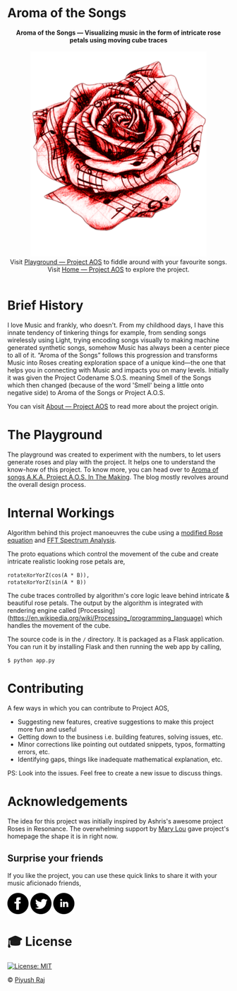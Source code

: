 # Aroma of the Songs

<p align="center">
<b>Aroma of the Songs — Visualizing music in the form of intricate rose petals using moving cube traces</b><br><br>
  <img alt="AromaOfTheSongs Logo" src="static/img/logo.png" width="400"><br>
  Visit <a href="https://lab.aroma.ofthesongs.com/">Playground &mdash; Project AOS</a> to fiddle around with your favourite songs.<br>
  Visit <a href="https://aroma.ofthesongs.com/">Home &mdash; Project AOS</a> to explore the project.<br><br>
</p>

# Brief History

I love Music and frankly, who doesn't. From my childhood days, I have this innate tendency of tinkering things for example, from sending songs wirelessly using Light, trying encoding songs visually to making machine generated synthetic songs, somehow Music has always been a center piece to all of it. “Aroma of the Songs” follows this progression and transforms Music into Roses creating exploration space of a unique kind—the one that helps you in connecting with Music and impacts you on many levels. Initially it was given the Project Codename S.O.S. meaning Smell of the Songs which then changed (because of the word 'Smell' being a little onto negative side) to Aroma of the Songs or Project A.O.S.

You can visit [About &mdash; Project AOS](https://aroma.ofthesongs.com/about/) to read more about the project origin.

# The Playground

The playground was created to experiment with the numbers, to let users generate roses and play with the project. It helps one to understand the know-how of this project. To know more, you can head over to [Aroma of songs A.K.A. Project A.O.S. In The Making](https://blog.0x48piraj.com/aroma-of-songs-aka-project-aos-in-the-making/). The blog mostly revolves around the overall design process.

# Internal Workings

Algorithm behind this project manoeuvres the cube using a [modified Rose equation](https://en.wikipedia.org/wiki/Rose_(mathematics)) and [FFT Spectrum Analysis](https://en.wikipedia.org/wiki/Spectrum_analyzer#FFT-based).

The proto equations which control the movement of the cube and create intricate realistic looking rose petals are,

```
rotateXorYorZ(cos(A * B)),
rotateXorYorZ(sin(A * B))
```

The cube traces controlled by algorithm's core logic leave behind intricate & beautiful rose petals. The output by the algorithm is integrated with rendering engine called [Processing](https://en.wikipedia.org/wiki/Processing_(programming_language) which handles the movement of the cube.

The source code is in the `/` directory. It is packaged as a Flask application. You can run it by installing Flask and then running the web app by calling,

```
$ python app.py
```

# Contributing

A few ways in which you can contribute to Project AOS,

- Suggesting new features, creative suggestions to make this project more fun and useful
- Getting down to the business i.e. building features, solving issues, etc.
- Minor corrections like pointing out outdated snippets, typos, formatting errors, etc.
- Identifying gaps, things like inadequate mathematical explanation, etc.

PS: Look into the issues. Feel free to create a new issue to discuss things.

# Acknowledgements

The idea for this project was initially inspired by Ashris's awesome project Roses in Resonance. The overwhelming support by [Mary Lou](https://github.com/crnacura) gave project's homepage the shape it is in right now.

## Surprise your friends

If you like the project, you can use these quick links to share it with your music aficionado friends,

[![Facebook](static/img/socials/facebook-logo.svg)](https://www.facebook.com/dialog/share?app_id=536779657179021&display=page&href=https%3A%2F%2Faroma.ofthesongs.com&quote=Aroma%20of%20the%20Songs%20visualizes%20songs%20in%20the%20form%20of%20intricate%20rose%20petals%20using%20moving%20cube%20traces%20using%20fancy%20mathematical%20equations!)  [![Twitter](static/img/socials/twitter-logo.svg)](https://twitter.com/intent/tweet?url=https://aroma.ofthesongs.com&text=Aroma%20of%20the%20Songs%20visualizes%20songs%20in%20the%20form%20of%20intricate%20rose%20petals%20using%20moving%20cube%20traces%20using%20fancy%20mathematical%20equations!%20Check%20out%20Project%20AOS!&hashtags=generativeArt,CreativeCoding,Art)  [![LinkedIn](static/img/socials/linkedin-logo.svg)](https://www.linkedin.com/sharing/share-offsite/?url=https%3A%2F%2Faroma.ofthesongs.com)

# 🎓 License

[![License: MIT](https://img.shields.io/badge/License-MIT-purple.svg)](LICENSE)

&copy; [Piyush Raj](https://0x48piraj.com)